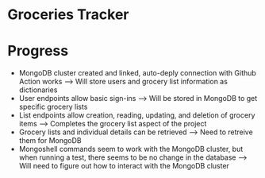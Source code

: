 # Groceries Tracker

# Progress
- MongoDB cluster created and linked, auto-deply connection with Github Action works
    --> Will store users and grocery list information as dictionaries 
- User endpoints allow basic sign-ins
    --> Will be stored in MongoDB to get specific grocery lists
- List endpoints allow creation, reading, updating, and deletion of grocery items
    --> Completes the grocery list aspect of the project
- Grocery lists and individual details can be retrieved
    --> Need to retreive them for MongoDB
- Mongoshell commands seem to work with the MongoDB cluster, 
but when running a test, there seems to be no change in the database
    --> Will need to figure out how to interact with the MongoDB cluster


